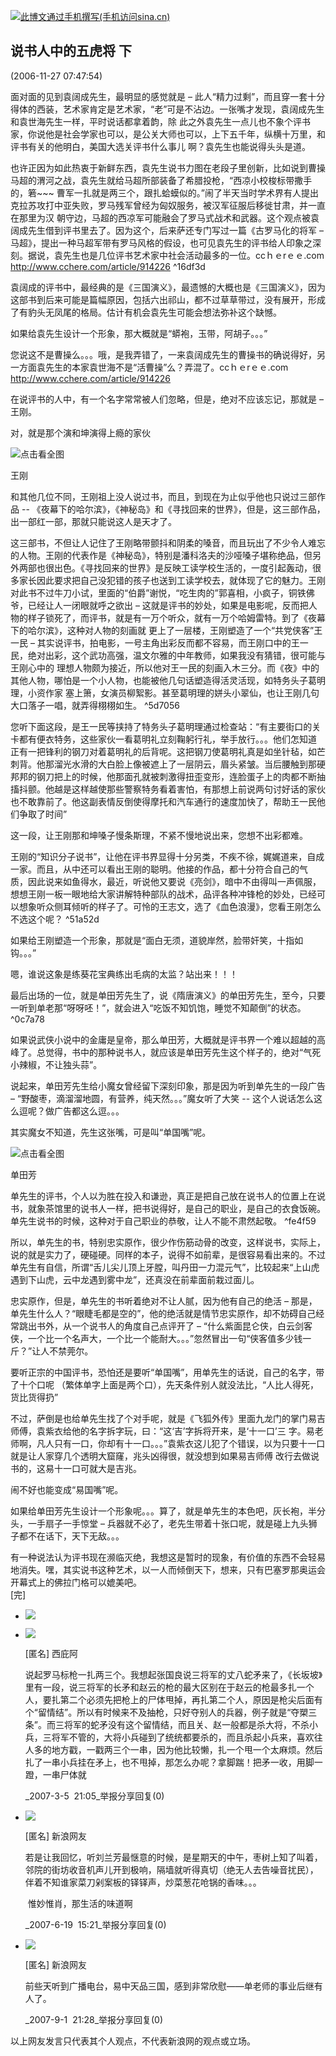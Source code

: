 [![](http://simg.sinajs.cn/blog7style/images/common/sg_trans.gif "此博文通过手机撰写(手机访问sina.cn)")](http://news.sina.com.cn/437/2008/0703/24.html)

## 说书人中的五虎将 下

(2006-11-27 07:47:54)

面对面的见到袁阔成先生，最明显的感觉就是 – 此人“精力过剩”，而且穿一套十分得体的西装，艺术家肯定是艺术家，“老”可是不沾边。一张嘴才发现，袁阔成先生和袁世海先生一样，平时说话都拿着韵，除 此之外袁先生一点儿也不象个评书家，你说他是社会学家也可以，是公关大师也可以，上下五千年，纵横十万里，和评书有关的他明白，美国大选关评书什么事儿 啊？袁先生也能说得头头是道。

也许正因为如此热衷于新鲜东西，袁先生说书力图在老段子里创新，比如说到曹操马超的渭河之战，袁先生就给马超所部装备了希腊投枪，“西凉小校梭标带撒手 的，箬~~~ 曹军一扎就是两三个，跟扎蛤蟆似的。”闹了半天当时学术界有人提出克拉苏攻打中亚失败，罗马残军曾经为匈奴服务，被汉军征服后移徙甘肃，并一直在那里为汉 朝守边，马超的西凉军可能融会了罗马式战术和武器。这个观点被袁阔成先生借到评书里去了。因为这个，后来萨还专门写过一篇《古罗马化的将军 – 马超》，提出一种马超军带有罗马风格的假设，也可见袁先生的评书给人印象之深刻。据说，袁先生也是几位评书艺术家中社会活动最多的一位。ccｈｅrｅｅ.com http://www.cchere.com/article/914226 ^16df3d

袁阔成的评书中，最经典的是《三国演义》，最遗憾的大概也是《三国演义》，因为这部书到后来可能是篇幅原因，包括六出祁山，都不过草草带过，没有展开，形成了有豹头无凤尾的格局。估计有机会袁先生可能会想法弥补这个缺憾。

如果给袁先生设计一个形象，那大概就是“蟒袍，玉带，阿胡子。。。”

您说这不是曹操么。。。哦，是我弄错了，一来袁阔成先生的曹操书的确说得好，另一方面袁先生的本家袁世海不是“活曹操”么？弄混了。ccｈｅrｅｅ.com http://www.cchere.com/article/914226

在说评书的人中，有一个名字常常被人们忽略，但是，绝对不应该忘记，那就是 – 王刚。

对，就是那个演和坤演得上瘾的家伙

![点击看全图](http://image2.sina.com.cn/ent//s/2002-04-05/2_28-3-326_20020405182817.jpg "说书人中的五虎将 <wbr>下")

王刚

和其他几位不同，王刚祖上没人说过书，而且，到现在为止似乎他也只说过三部作品 -- 《夜幕下的哈尔滨》，《神秘岛》和《寻找回来的世界》，但是，这三部作品，出一部红一部，那就只能说这人是天才了。

这三部书，不但让人记住了王刚略带颤抖和阴柔的嗓音，而且玩出了不少令人难忘的人物。王刚的代表作是《神秘岛》，特别是潘科洛夫的沙哑嗓子堪称绝品，但另 外两部也很出色。《寻找回来的世界》是反映工读学校生活的，一度引起轰动，很多家长因此要求把自己没犯错的孩子也送到工读学校去，就体现了它的魅力。王刚 对此书不过牛刀小试，里面的“伯爵”谢悦，“吃生肉的”郭喜相，小疯子，铜铁佛爷，已经让人一闭眼就呼之欲出 – 这就是评书的妙处，如果是电影呢，反而把人物的样子锁死了，而评书，就是有一万个听众，就有一万个哈姆雷特。到了《夜幕下的哈尔滨》，这种对人物的刻画就 更上了一层楼，王刚塑造了一个“共党侠客”王一民 – 其实说评书，拍电影，一号主角出彩反而都不容易，而王刚口中的王一民，绝对出彩，这个武功高强，温文尔雅的中年教师，如果我没有猜错，很可能与王刚心中的 理想人物颇为接近，所以他对王一民的刻画入木三分。而《夜》中的其他人物，哪怕是一个小人物，也能被他几句话塑造得活灵活现，如特务头子葛明理，小资作家 塞上箫，女演员柳絮影。甚至葛明理的姘头小翠仙，也让王刚几句大口落子一唱，就弄得栩栩如生。 ^5d7056

您听下面这段，是王一民等挟持了特务头子葛明理通过检查站：“有主要街口的关卡都有便衣特务，这些家伙一看葛明礼立刻鞠躬行礼，举手放行。。。他们怎知道 正有一把锋利的钢刀对着葛明礼的后背呢。这把钢刀使葛明礼真是如坐针毡，如芒刺背。他那溜光水滑的大白脸上像被遮上了一层阴云，眉头紧皱。当后腰触到那硬 邦邦的钢刀把上的时候，他那面孔就被刺激得扭歪变形，连脸蛋子上的肉都不断抽搐抖颤。他越是这样越使那些警察特务看着害怕，有那想上前说两句讨好话的家伙 也不敢靠前了。他这副表情反倒使得摩托和汽车通行的速度加快了，帮助王一民他们争取了时间”

这一段，让王刚那和坤嗓子慢条斯理，不紧不慢地说出来，您想不出彩都难。

王刚的“知识分子说书”，让他在评书界显得十分另类，不疾不徐，娓娓道来，自成一家。而且，从中还可以看出王刚的聪明。他接的作品，都十分符合自己的气 质，因此说来如鱼得水，最近，听说他又要说《亮剑》，暗中不由得叫一声佩服，想想王刚一板一眼地给大家讲解特种部队的战术，品评各种冲锋枪的妙处，已经可 以想象听众侧耳倾听的样子了。可怜的王志文，选了《血色浪漫》，您看王刚怎么不选这个呢？ ^51a52d

如果给王刚塑造一个形象，那就是“面白无须，道貌岸然，脸带奸笑，十指如钩。。。”

嗯，谁说这象是练葵花宝典练出毛病的太监？站出来！！！

最后出场的一位，就是单田芳先生了，说《隋唐演义》的单田芳先生，至今，只要一听到单老那“呀呀呸！”，就会进入“吃饭不知饥饱，睡觉不知颠倒”的状态。 ^0c7a78

如果说武侠小说中的金庸是皇帝，那么单田芳，大概就是评书界一个难以超越的高峰了。总觉得，书中的那种说书人，就应该是单田芳先生这个样子的，绝对“气死小辣椒，不让独头蒜”。

说起来，单田芳先生给小魔女曾经留下深刻印象，那是因为听到单先生的一段广告 – “野酸枣，滴溜溜地圆，有营养，纯天然。。。”魔女听了大笑 -- 这个人说话怎么这么逗呢？做广告都这么逗。。。

其实魔女不知道，先生这张嘴，可是叫“单国嘴”呢。

![点击看全图](http://simg.sinajs.cn/blog7style/images/common/sg_trans.gif "说书人中的五虎将 <wbr>下")

单田芳

单先生的评书，个人以为胜在投入和谦逊，真正是把自己放在说书人的位置上在说书，就象茶馆里的说书人一样，把书说得好，是自己的职业，是自己的衣食饭碗。单先生说书的时候，这种对于自己职业的恭敬，让人不能不肃然起敬。 ^fe4f59

所以，单先生的书，特别忠实原作，很少作伤筋动骨的改变，这样说书，实际上，说的就是实力了，硬碰硬。同样的本子，说得不如前辈，是很容易看出来的。不过 单先生有自信，所谓“舌儿尖儿顶上牙膛，叫丹田一力混元气”，比较起来“上山虎遇到下山虎，云中龙遇到雾中龙”，还真没在前辈面前栽过面儿。

忠实原作，但是，单先生的书听着绝对不让人腻，因为他有自己的绝活 – 那是，单先生什么人？“眼睫毛都是空的”，他的绝活就是情节忠实原作，却不妨碍自己经常跳出书外，从一个说书人的角度自己点评开了 – “什么紫面昆仑侠，白云剑客侠，一个比一个名声大，一个比一个能耐大。。。”忽然冒出一句“侠客值多少钱一斤？”让人不禁莞尔。

要听正宗的中国评书，恐怕还是要听“单国嘴”，用单先生的话说，自己的名字，带了十个口呢 （繁体单字上面是两个口），先天条件别人就没法比，“人比人得死，货比货得扔”

不过，萨倒是也给单先生找了个对手呢，就是《飞狐外传》里面九龙门的掌门易吉师傅，袁紫衣给他的名字拆字玩，曰：“这‘吉’字拆将开来，是‘十一口’三 字。易老师啊，凡人只有一口，你却有十一口。。。”袁紫衣这儿犯了个错误，以为只要十一口就是让人家穿几个透明大窟窿，兆头凶得很，就没想到如果易吉师傅 改行去做说书的，这易十一口可就大是吉兆。

闹不好也能变成“易国嘴”呢。

如果给单田芳先生设计一个形象呢。。。算了，就是单先生的本色吧，灰长袍，半分头，一手扇子一手惊堂 – 兵器就不必了，老先生带着十张口呢，就是碰上九头狮子都不在话下，天下无敌。。。

有一种说法认为评书现在濒临灭绝，我想这是暂时的现象，有价值的东西不会轻易地消失。嘿，其实说书这种艺术，以一人而倾倒天下，想来，只有巴塞罗那奥运会开幕式上的佛拉门格可以媲美吧。  
\[完\]

-   ![](http://portrait3.sinaimg.cn/0/blog/50)
    
-   ![](http://portrait3.sinaimg.cn/0/blog/50)
    
    \[匿名\] 西庇阿
    
    说起罗马标枪一扎两三个。我想起张国良说三将军的丈八蛇矛来了，《长坂坡》里有一段，说三将军的长矛和赵云的枪的最大区别在于赵云的枪最多扎一个人，要扎第二个必须先把枪上的尸体甩掉，再扎第二个人，原因是枪尖后面有个“留情结”。所以有时候来不及抽枪，只好夺别人的兵器，例子就是“夺槊三条”。而三将军的蛇矛没有这个留情结，而且关、赵一般都是杀大将，不杀小兵，三将军不管的，大将小兵碰到了统统都要杀的，而且杀起小兵来，喜欢往人多的地方戳，一戳两三个一串，因为他比较懒，扎一个甩一个太麻烦。然后扎了一串小兵挂在矛上，也不甩掉，那怎么办呢？拿脚踹！把矛一收，用脚一蹬，一串尸体就
    
    _2007-3-5  21:05_举报分享回复(0)
    
-   ![](http://portrait3.sinaimg.cn/0/blog/50)
    
    \[匿名\] 新浪网友
    
    若是让我回忆，听刘兰芳最惬意的时候，是星期天的中午，枣树上知了叫着，邻院的街坊收音机声儿开到极响，隔墙就听得真切（绝无人去告噪音扰民），伴着不知谁家菜刀剁案板的铎铎声，炒菜葱花呛锅的香味。。。 
    
     惟妙惟肖，那生活的味道啊
    
    _2007-6-19  15:21_举报分享回复(0)
    
-   ![](http://portrait3.sinaimg.cn/0/blog/50)
    
    \[匿名\] 新浪网友
    
    前些天听到广播电台，易中天品三国，感到非常欣慰——单老师的事业后继有人了。
    
    _2007-9-1  21:28_举报分享回复(0)
    

以上网友发言只代表其个人观点，不代表新浪网的观点或立场。